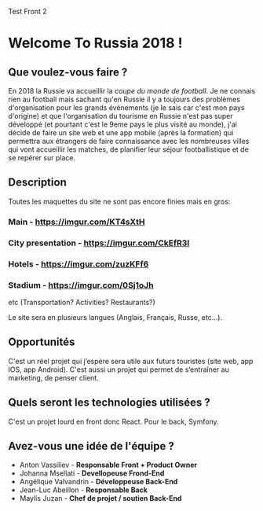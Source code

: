 Test Front 2

# Welcome To Russia 2018 !

## Que voulez-vous faire ?

En 2018 la Russie va accueillir la *coupe du monde de football*. Je ne connais rien au football mais sachant qu'en Russie il y a toujours des problèmes d'organisation pour les grands événements (je le sais car c'est mon pays d'origine) et que l'organisation du tourisme en Russie n'est pas super développé (et pourtant c'est le 9eme pays le plus visité au monde), j'ai décide de faire un site web et une app mobile (après la formation) qui permettra aux étrangers de faire connaissance avec les nombreuses villes qui vont accueillir les matches, de planifier leur séjour footballistique et de se repérer sur place.

## Description

Toutes les maquettes du site ne sont pas encore finies mais en gros:

### Main - https://imgur.com/KT4sXtH
### City presentation - https://imgur.com/CkEfR3l
### Hotels - https://imgur.com/zuzKFf6
### Stadium - https://imgur.com/0Sj1oJh

etc (Transportation? Activities? Restaurants?)

Le site sera en plusieurs langues (Anglais, Français, Russe, etc...).

## Opportunités

C'est un réel projet qui j’espère sera utile aux futurs touristes (site web, app IOS, app Android). C'est aussi un projet qui permet de s’entraîner au marketing, de penser client.

## Quels seront les technologies utilisées ?

C'est un projet lourd en front donc React. Pour le back, Symfony.

## Avez-vous une idée de l'équipe ?

- Anton Vassiliev - **Responsable Front + Product Owner**
- Johanna Msellati - **Devellopeuse Frond-End**
- Angélique Valvandrin - **Développeuse Back-End**
- Jean-Luc Abeillon - **Responsable Back**
- Maylis Juzan - **Chef de projet / soutien Back-End**
